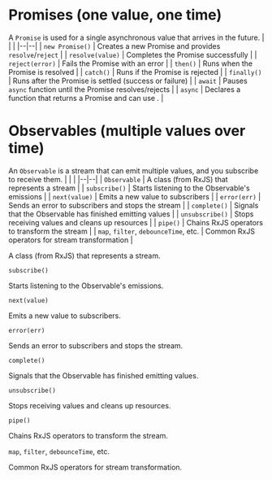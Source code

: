 # Promises (one value, one time)
A `Promise` is used for a single asynchronous value that arrives in the future.
|  |  |
|--|--|
| `new Promise()` | Creates a new Promise and provides `resolve`/`reject` |
| `resolve(value)` | Completes the Promise successfully |
| `reject(error)` | Fails the Promise with an error |
| `then()` | Runs when the Promise is resolved |
| `catch()` | Runs if the Promise is rejected |
| `finally()` | Runs after the Promise is settled (success or failure) |
| `await` | Pauses `async` function until the Promise resolves/rejects |
| `async` | Declares a function that returns a Promise and can use . |
# Observables (multiple values over time)
An `Observable` is a stream that can emit multiple values, and you subscribe to receive them.
|  |  |
|--|--|
| `Observable` | A class (from RxJS) that represents a stream |
| `subscribe()` | Starts listening to the Observable's emissions |
| `next(value)` | Emits a new value to subscribers |
| `error(err)` | Sends an error to subscribers and stops the stream |
| `complete()` | Signals that the Observable has finished emitting values |
| `unsubscribe()` | Stops receiving values and cleans up resources |
| `pipe()` | Chains RxJS operators to transform the stream |
| `map`, `filter`, `debounceTime`, etc. | Common RxJS operators for stream transformation |

A class (from RxJS) that represents a stream.

`subscribe()`

Starts listening to the Observable's emissions.

`next(value)`

Emits a new value to subscribers.

`error(err)`

Sends an error to subscribers and stops the stream.

`complete()`

Signals that the Observable has finished emitting values.

`unsubscribe()`

Stops receiving values and cleans up resources.

`pipe()`

Chains RxJS operators to transform the stream.

`map`, `filter`, `debounceTime`, etc.

Common RxJS operators for stream transformation.
<!--stackedit_data:
eyJoaXN0b3J5IjpbLTE3NDAwMjQ1MzZdfQ==
-->